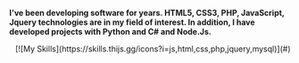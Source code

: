 <b>I've been developing software for years. HTML5, CSS3, PHP, JavaScript, Jquery technologies are in my field of interest. In addition, I have developed projects with Python and C# and Node.Js.</b><br>
<div align='right'>
[![My Skills](https://skills.thijs.gg/icons?i=js,html,css,php,jquery,mysql)](#)
</div>
